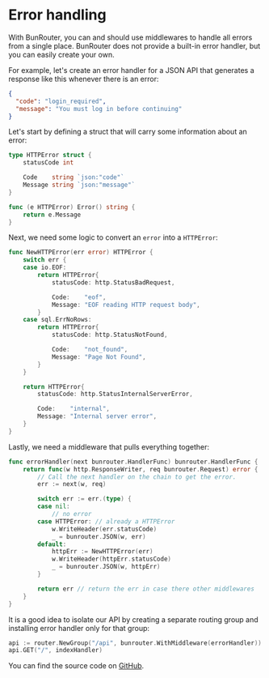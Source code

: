 # Error handling

With BunRouter, you can and should use middlewares to handle all errors from a single place.
BunRouter does not provide a built-in error handler, but you can easily create your own.

For example, let's create an error handler for a JSON API that generates a response like this
whenever there is an error:

```json
{
  "code": "login_required",
  "message": "You must log in before continuing"
}
```

Let's start by defining a struct that will carry some information about an error:

```go
type HTTPError struct {
	statusCode int

	Code    string `json:"code"`
	Message string `json:"message"`
}

func (e HTTPError) Error() string {
	return e.Message
}
```

Next, we need some logic to convert an `error` into a `HTTPError`:

```go
func NewHTTPError(err error) HTTPError {
	switch err {
	case io.EOF:
		return HTTPError{
			statusCode: http.StatusBadRequest,

			Code:    "eof",
			Message: "EOF reading HTTP request body",
		}
	case sql.ErrNoRows:
		return HTTPError{
			statusCode: http.StatusNotFound,

			Code:    "not_found",
			Message: "Page Not Found",
		}
	}

	return HTTPError{
		statusCode: http.StatusInternalServerError,

		Code:    "internal",
		Message: "Internal server error",
	}
}
```

Lastly, we need a middleware that pulls everything together:

```go
func errorHandler(next bunrouter.HandlerFunc) bunrouter.HandlerFunc {
	return func(w http.ResponseWriter, req bunrouter.Request) error {
		// Call the next handler on the chain to get the error.
		err := next(w, req)

		switch err := err.(type) {
		case nil:
			// no error
		case HTTPError: // already a HTTPError
			w.WriteHeader(err.statusCode)
			_ = bunrouter.JSON(w, err)
		default:
			httpErr := NewHTTPError(err)
			w.WriteHeader(httpErr.statusCode)
			_ = bunrouter.JSON(w, httpErr)
		}

		return err // return the err in case there other middlewares
	}
}
```

It is a good idea to isolate our API by creating a separate routing group and installing error
handler only for that group:

```go
api := router.NewGroup("/api", bunrouter.WithMiddleware(errorHandler))
api.GET("/", indexHandler)
```

You can find the source code on
[GitHub](https://github.com/uptrace/bunrouter/tree/master/example/error-handling).
